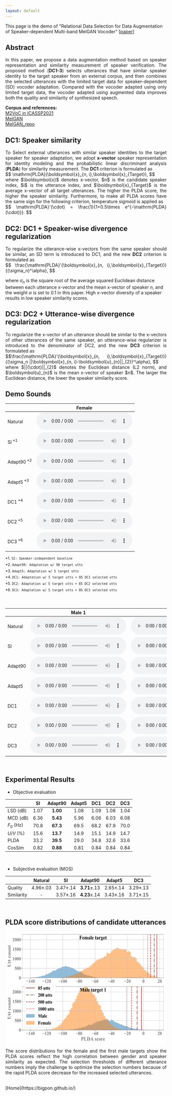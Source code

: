 ```yaml
---
layout: default
---
```


<script type="text/x-mathjax-config">
  MathJax.Hub.Config({
    extensions: ["tex2jax.js"],
    jax: ["input/TeX", "output/HTML-CSS"],
    tex2jax: {
      inlineMath: [ ['$','$'], ["\\(","\\)"] ],
      displayMath: [ ['$$','$$'], ["\\[","\\]"] ],
      processEscapes: true
    },
    "HTML-CSS": { availableFonts: ["TeX"] }
  });
</script>
<script type="text/javascript" async src="https://cdn.mathjax.org/mathjax/latest/MathJax.js">
</script>

This page is the demo of 
"Relational Data Selection for Data Augmentation of Speaker-dependent Multi-band MelGAN Vocoder" [[paper](https://arxiv.org/abs/2007.12955)]


## **Abstract**  
<p align="justify"> In this paper, we propose a data augmentation method based on speaker representation and similarity measurement of speaker verification. The proposed method (<b>DC1-3</b>) selects utterances that have similar speaker identity to the target speaker from an external corpus, and then combines the selected utterances with the limited target data for speaker-dependent (SD) vocoder adaptation. Compared with the vocoder adapted using only limited target data, the vocoder adapted using augmented data improves both the quality and similarity of synthesized speech. </p>

**Corpus and references:**  
[M2VoC in ICASSP2021](http://challenge.ai.iqiyi.com/detail?raceId=5fb2687724954e0b48431fdf)  
[MelGAN](https://arxiv.org/abs/1910.06711)  
[MelGAN_repo](https://github.com/kan-bayashi/ParallelWaveGAN)  


## **DC1**: Speaker similarity  
<p align="justify"> To Select external utterances with similar speaker identities to the target speaker for speaker adaptation, we adopt <b>x-vector</b> speaker representation for identity modeling and the probabilistic linear discriminant analysis (<b>PLDA</b>) for similarity measurement. The <b>DC1</b> criterion is formulated as
<br />
$$ \mathrm{PLDA}(\boldsymbol{x}_{n, i},\boldsymbol{x}_{Target}), $$
<br />
where $\boldsymbol{x}$ denotes x-vector, $n$ is the candidate speaker index, $i$ is the utterance index, and $\boldsymbol{x}_{Target}$ is the average x-vector of all target utterances. The higher the PLDA score, the higher the speaker similarity. Furthermore, to make all PLDA scores have the same sign for the following criterion, temperature sigmoid is applied as
<br />
$$ \mathrm{PLDA}'(\cdot) = \frac{1}{1+0.5\times e^{-\mathrm{PLDA}(\cdot)}}. $$ <br />
</p>

## **DC2**: DC1 + Speaker-wise divergence regularization  
<p align="justify"> To regularize the utterance-wise x-vectors from the same speaker should be similar, an SD term is introduced to DC1, and the new <b>DC2</b> criterion is formulated as 
<br />
$$ \frac{\mathrm{PLDA}'(\boldsymbol{x}_{n, i},\boldsymbol{x}_{Target})}{(\sigma_n)^\alpha}, $$ 
<br />

where $\sigma_n$ is the square root of the average squared Euclidean distance between each utterance x-vector and the mean x-vector of speaker $n$, and the weight $\alpha$ is set to 0.1 in this paper. High x-vector diversity of a speaker results in low speaker similarity scores. </p>

## **DC3**: DC2 + Utterance-wise divergence regularization  
<p align="justify"> To regularize the x-vector of an utterance should be similar to the x-vectors of other utterances of the same speaker, an utterance-wise regularizer is introduced to the denominator of DC2, and the new <b>DC3</b> criterion is formulated as 
<br />
$$\frac{\mathrm{PLDA}'(\boldsymbol{x}_{n, i},\boldsymbol{x}_{Target})}{(\sigma_n ||\boldsymbol{x}_{n, i}-\boldsymbol{u}_{n}||_{2})^\alpha}, $$
<br />
where $||{\cdot}||_{2}$ denotes the Euclidean distance (L2 norm), and $\boldsymbol{u}_{n}$ is the mean x-vector of speaker $n$. The larger the Euclidean distance, the lower the speaker similarity score. </p>

  
## **Demo Sounds**

|     | Female |
|:----|:------:|
|   Natural               | <audio src="res/audio/F1/Natural/T1S3000097.wav" controls preload></audio> | 
| SI<sup> *1</sup>        | <audio src="res/audio/F1/SI/T1S3000097_gen.wav" controls preload></audio> | 
| Adapt90<sup> *2</sup>   | <audio src="res/audio/F1/Adapt90/T1S3000097_gen.wav" controls preload></audio> | 
| Adapt5<sup> *3</sup>    | <audio src="res/audio/F1/Adapt5/T1S3000097_gen.wav" controls preload></audio> | 
| DC1<sup> *4</sup>       | <audio src="res/audio/F1/DC1/T1S3000097_gen.wav" controls preload></audio> | 
| DC2<sup> *5</sup>       | <audio src="res/audio/F1/DC2/T1S3000097_gen.wav" controls preload></audio> | 
| DC3<sup> *6</sup>       | <audio src="res/audio/F1/DC3/T1S3000097_gen.wav" controls preload></audio> | 

<sup>*1. `SI: Speaker-independent baseline` </sup>  
<sup>*2. `Adapt90: Adaptation w/ 90 target utts ` </sup>  
<sup>*3. `Adapt5: Adaptation w/ 5 target utts` </sup>   
<sup>*4. `DC1: Adaptation w/ 5 target utts + 85 DC1 selected utts` </sup>  
<sup>*5. `DC2: Adaptation w/ 5 target utts + 85 DC2 selected utts` </sup>  
<sup>*6. `DC3: Adaptation w/ 5 target utts + 85 DC3 selected utts` </sup>  
 
<br /> 

|     | Male 1 | Male 2 |
|:----|:------:|:------:|
|Natural  | <audio src="res/audio/M1/Natural/T1S4000099.wav" controls preload></audio> | <audio src="res/audio/M2/Natural/T1S5000095.wav" controls preload></audio> | 
| SI      | <audio src="res/audio/M1/SI/T1S4000099_gen.wav" controls preload></audio> | <audio src="res/audio/M2/SI/T1S5000095_gen.wav" controls preload></audio> | 
| Adapt90 | <audio src="res/audio/M1/Adapt90/T1S4000099_gen.wav" controls preload></audio> | <audio src="res/audio/M2/Adapt90/T1S5000095_gen.wav" controls preload></audio> | 
| Adapt5  | <audio src="res/audio/M1/Adapt5/T1S4000099_gen.wav" controls preload></audio> | <audio src="res/audio/M2/Adapt5/T1S5000095_gen.wav" controls preload></audio> | 
| DC1     | <audio src="res/audio/M1/DC1/T1S4000099_gen.wav" controls preload></audio> | <audio src="res/audio/M2/DC1/T1S5000095_gen.wav" controls preload></audio> |  
| DC2     | <audio src="res/audio/M1/DC2/T1S4000099_gen.wav" controls preload></audio> | <audio src="res/audio/M2/DC2/T1S5000095_gen.wav" controls preload></audio> |  
| DC3     | <audio src="res/audio/M1/DC3/T1S4000099_gen.wav" controls preload></audio> | <audio src="res/audio/M2/DC3/T1S5000095_gen.wav" controls preload></audio> |  
 
<br /> 


## **Experimental Results** 
- Objective evaluation

|           | SI      | Adapt90  | Adapt5 | DC1  | DC2  | DC3  |
|:----------|:-------:|:--------:|:------:|:----:|:----:|:----:|
|LSD (dB)   | 1.07    | **1.00** | 1.08   | 1.09 | 1.08 | 1.04 |
|MCD (dB)   | 6.36    | **5.43** | 5.96   | 6.06 | 6.03 | 6.08 | 
|$F_0$ (Hz) | 70.8    | **67.3** | 69.5   | 68.2 | 67.9 | 70.0 |
|$U/V$ (%)  | 15.6    | **13.7** | 14.9   | 15.1 | 14.9 | 14.7 |
|PLDA       | 33.2    | **39.5** | 29.0   | 34.8 | 32.6 | 33.6 |
|CosSim     | 0.82    | **0.88** | 0.81   | 0.84 | 0.84 | 0.84 |
 
<br /> 

- Subjective evaluation (MOS)

|          | Natural      | SI           | Adapt90          | Adapt5       | DC3          |
|:---------|:------------:|:------------:|:----------------:|:------------:|:------------:|
|Quality   | 4.96$\pm$.03 | 3.47$\pm$.14 | **3.71**$\pm$.13 | 2.65$\pm$.14 | 3.29$\pm$.13 |
|Similarity| -            | 3.57$\pm$.16 | **4.23**$\pm$.14 | 3.43$\pm$.16 | 3.71$\pm$.15 |  
  
<br /> 

## **PLDA score distributions of candidate utterances** 
<center><img src="res/figure/Gender.png" style="display:block;width:500px;height:350px"></center>  
<p align="justify"> The score distributions for the female and the first male targets show the PLDA scores reflect the high correlation between gender and speaker similarity as expected. The selection thresholds of different utterance numbers imply the challenge to optimize the selection numbers because of the rapid PLDA score decrease for the increased selected utterances. </p> 

<br /> 
[Home](https://bigpon.github.io/)

<br />  
<br />  